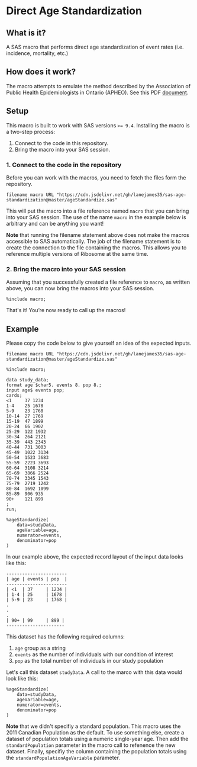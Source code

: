 # Direct Age Standardization
## What is it?
A SAS macro that performs direct age standardization of event rates (i.e. incidence, mortality, etc.)

## How does it work?
The macro attempts to emulate the method described by the Association of Public Health Epidemiologists in Ontario (APHEO). See this PDF [document](http://core.apheo.ca/resources/indicators/Standardization%20report_NamBains_FINALMarch16.pdf).

## Setup
This macro is built to work with SAS versions `>= 9.4`. Installing the macro is a two-step process:
1. Connect to the code in this repository.
2. Bring the macro into your SAS session.

### 1. Connect to the code in the repository
Before you can work with the macros, you need to fetch the files form the repository.

```
filename macro URL "https://cdn.jsdelivr.net/gh/lanejames35/sas-age-standardization@master/ageStandardize.sas"
```
This will put the macro into a file reference named `macro` that you can bring into your SAS session. The use of the name `macro` in the example below is arbitrary and can be anything you want!

**Note** that running the filename statement above does not make the macros accessible to SAS automatically. The job of the filename statement is to create the connection to the file containing the macros. This allows you to reference multiple versions of Ribosome at the same time.

### 2. Bring the macro into your SAS session
Assuming that you successfully created a file reference to `macro`, as written above, you can now bring the macros into your SAS session.

```
%include macro;
```

That's it! You’re now ready to call up the macros!

## Example
Please copy the code below to give yourself an idea of the expected inputs.

```
filename macro URL "https://cdn.jsdelivr.net/gh/lanejames35/sas-age-standardization@master/ageStandardize.sas"

%include macro;

data study_data;
format age $char5. events 8. pop 8.;
input age$ events pop;
cards;
<1     37 1234
1-4    25 1678
5-9    23 1768
10-14  27 1769
15-19  47 1899
20-24  66 1902
25-29  122 1932
30-34  264 2121
35-39  443 2343
40-44  731 3003
45-49  1022 3134
50-54  1523 3683
55-59  2223 3693
60-64  3108 3214
65-69  3866 2524
70-74  3345 1543
75-79  2719 1242
80-84  1692 1099
85-89  906 935
90+    121 899
;
run;

%ageStandardize(
    data=studyData,
    ageVariable=age,
    numerator=events,
    denominator=pop
)
```

In our example above, the expected record layout of the input data looks like this:

```
-----------------------
| age | events | pop  | 
-----------------------
| <1  | 37     | 1234 |
| 1-4 | 25     | 1678 |
| 5-9 | 23     | 1768 |
.
.
.
| 90+ | 99     | 899 |
----------------------
```

This dataset has the following required columns:
1. `age` group as a string
2. `events` as the number of individuals with our condition of interest
3. `pop` as the total number of individuals in our study population

Let's call this dataset `studyData`. A call to the marco with this data would look like this:
```
%ageStandardize(
    data=studyData,
    ageVariable=age,
    numerator=events,
    denominator=pop
)
```

**Note** that we didn't specifiy a standard population. This macro uses the 2011 Canadian Population as the default. To use something else, create a dataset of population totals using a numeric single-year age. Then add the `standardPopulation` parameter in the macro call to refenence the new dataset. Finally, specifiy the column containing the population totals using the `standardPopulationAgeVariable` parameter.

